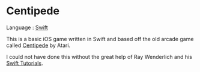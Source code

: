 Centipede
=========

Language : [Swift](https://developer.apple.com/swift/)

This is a basic iOS game written in Swift and based off the old arcade game called [Centipede](http://my.ign.com/atari/centipede) by Atari. 

I could not have done this without the great help of Ray Wenderlich and his [Swift Tutorials](http://www.raywenderlich.com/tutorials).
